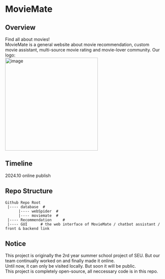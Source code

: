 # MovieMate 
## Overview
Find all about movies!  
MovieMate is a general website about movie recommendation, custom movie assistant, multi-source movie rating and movie-lover community. Our logo:  
 <img src="https://github.com/user-attachments/assets/1c988384-8b76-4523-ada5-bd1d241332c5" alt="image" width="300" />  

## Timeline
2024.10 online publish

 ## Repo Structure
```
Github Repo Root
 |---- database  #
      |---- webSpider  #
      |---- moviemate  #
 |---- Recommendation     # 
 |---- GUI      # the web interface of MovieMate / chatbot assistant / front & backend link
```

## Notice
This project is originally the 2rd year summer school project of SEU. But our team continually worked on and finally made it online.  
Until now, it can only be visited locally. But soon it will be public.  
This project is completely open-source, all neccessary code is in this repo.  
